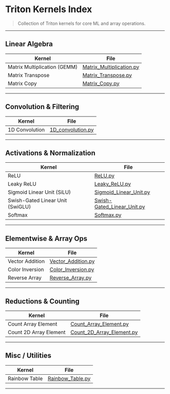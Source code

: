 # Triton Kernels Index

> Collection of Triton kernels for core ML and array operations.  

---

## Linear Algebra

| Kernel | File |
|---|---|
| Matrix Multiplication (GEMM) | [Matrix_Multiplication.py](./Matrix_Multiplication.py) |
| Matrix Transpose | [Matrix_Transpose.py](./Matrix_Transpose.py) |
| Matrix Copy | [Matrix_Copy.py](./Matrix_Copy.py) |

---

## Convolution & Filtering

| Kernel | File |
|---|---|
| 1D Convolution | [1D_convolution.py](./1D_convolution.py) |

---

## Activations & Normalization

| Kernel | File |
|---|---|
| ReLU | [ReLU.py](./ReLU.py) |
| Leaky ReLU | [Leaky_ReLU.py](./Leaky_ReLU.py) |
| Sigmoid Linear Unit (SiLU) | [Sigmoid_Linear_Unit.py](./Sigmoid_Linear_Unit.py) |
| Swish-Gated Linear Unit (SwiGLU) | [Swish-Gated_Linear_Unit.py](./Swish-Gated_Linear_Unit.py) |
| Softmax | [Softmax.py](./Softmax.py) |

---

## Elementwise & Array Ops

| Kernel | File |
|---|---|
| Vector Addition | [Vector_Addition.py](./Vector_Addition.py) |
| Color Inversion | [Color_Inversion.py](./Color_Inversion.py) |
| Reverse Array | [Reverse_Array.py](./Reverse_Array.py) |

---

## Reductions & Counting

| Kernel | File |
|---|---|
| Count Array Element | [Count_Array_Element.py](./Count_Array_Element.py) |
| Count 2D Array Element | [Count_2D_Array_Element.py](./Count_2D_Array_Element.py) |

---

## Misc / Utilities

| Kernel | File |
|---|---|
| Rainbow Table | [Rainbow_Table.py](./Rainbow_Table.py) |

---